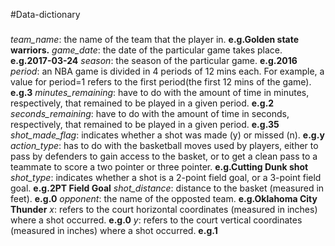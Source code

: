 #Data-dictionary
###
*team_name*: the name of the team that the player in. __e.g.Golden state warriors.__
*game_date*: the date of the particular game takes place. __e.g.2017-03-24__
*season*: the season of the particular game. __e.g.2016__
*period*: an NBA game is divided in 4 periods of 12 mins each. For example, a value for period=1 refers to the first period(the first 12 mins of the game). __e.g.3__
*minutes_remaining*: have to do with the amount of time in minutes, respectively, that remained to be played in a given period. __e.g.2__
*seconds_remaining*: have to do with the amount of time in seconds, respectively, that remained to be played in a given period. __e.g.35__
*shot_made_flag*: indicates whether a shot was made (y) or missed (n). __e.g.y__
*action_type*: has to do with the basketball moves used by players, either to pass by defenders to gain access to the basket, or to get a clean pass to a teammate to score a two pointer or three pointer. __e.g.Cutting Dunk shot__
*shot_type*: indicates whether a shot is a 2-point field goal, or a 3-point field goal. __e.g.2PT Field Goal__
*shot_distance*: distance to the basket (measured in feet). __e.g.0__
*opponent*: the name of the opposted team. __e.g.Oklahoma City Thunder__
*x*: refers to the court horizontal coordinates (measured in inches) where a shot occurred. __e.g.0__
*y*: refers to the court vertical coordinates (measured in inches) where a shot occurred. __e.g.1__
###
